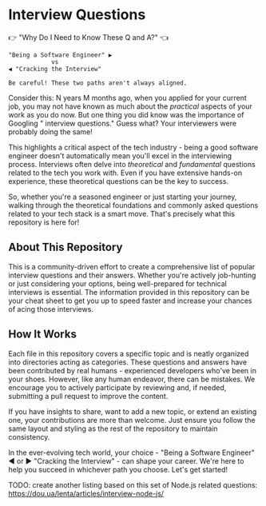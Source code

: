 # Interview Questions

👉 "Why Do I Need to Know These Q and A?" 👈

```
"Being a Software Engineer" ▶️ 
            vs
◀️ "Cracking the Interview"

Be careful! These two paths aren't always aligned.
```

Consider this: N years M months ago, when you applied for your current job, you may not have known as much about the *practical* aspects of your work as you do now. But one thing you did know was the importance of Googling "<tech name> interview questions." Guess what? Your interviewers were probably doing the same!

This highlights a critical aspect of the tech industry - being a good software engineer doesn't automatically mean you'll excel in the interviewing process. Interviews often delve into *theoretical* and *fundamental* questions related to the tech you work with. Even if you have extensive hands-on experience, these theoretical questions can be the key to success.

So, whether you're a seasoned engineer or just starting your journey, walking through the theoretical foundations and commonly asked questions related to your tech stack is a smart move. That's precisely what this repository is here for!

## About This Repository

This is a community-driven effort to create a comprehensive list of popular interview questions and their answers. Whether you're actively job-hunting or just considering your options, being well-prepared for technical interviews is essential. The information provided in this repository can be your cheat sheet to get you up to speed faster and increase your chances of acing those interviews.

## How It Works

Each file in this repository covers a specific topic and is neatly organized into directories acting as categories. These questions and answers have been contributed by real humans - experienced developers who've been in your shoes. However, like any human endeavor, there can be mistakes. We encourage you to actively participate by reviewing and, if needed, submitting a pull request to improve the content.

If you have insights to share, want to add a new topic, or extend an existing one, your contributions are more than welcome. Just ensure you follow the same layout and styling as the rest of the repository to maintain consistency.

In the ever-evolving tech world, your choice - "Being a Software Engineer" ◀️ or ▶️ "Cracking the Interview" - can shape your career. We're here to help you succeed in whichever path you choose. Let's get started!

TODO: create another listing based on this set of Node.js related questions: https://dou.ua/lenta/articles/interview-node-js/
